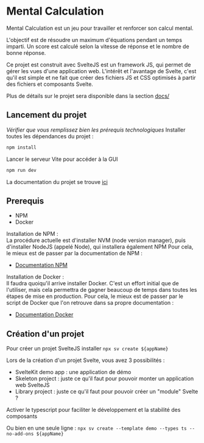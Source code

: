 # Mental Calculation

Mental Calculation est un jeu pour travailler et renforcer son calcul mental.  

L'objectif est de résoudre un maximum d'équations pendant un temps imparti.
Un score est calculé selon la vitesse de réponse et le nombre de bonne réponse.

Ce projet est construit avec SvelteJS est un framework JS, qui permet de gérer les vues d'une application web.
L'intérêt et l'avantage de Svelte, c'est qu'il est simple et ne fait que créer des fichiers JS et CSS optimisés à partir des fichiers et composants Svelte.

Plus de détails sur le projet sera disponible dans la section [docs/](docs/README.md)

## Lancement du projet

*Vérifier que vous remplissez bien les prérequis technologiques*
Installer toutes les dépendances du projet :  
```bash
npm install
```

Lancer le serveur Vite pour accéder à la GUI
```bash
npm run dev
```

La documentation du projet se trouve [ici](docs/index.md)

## Prerequis

- NPM
- Docker

Installation de NPM :  
La procédure actuelle est d'installer NVM (node version manager), puis d'installer NodeJS (appelé Node), qui installera également NPM
Pour cela, le mieux est de passer par la documentation de NPM :
- [Documentation NPM](https://nodejs.org/en/download/package-manager)


Installation de Docker :  
Il faudra quoiqu'il arrive installer Docker. C'est un effort initial que de l'utiliser, mais cela permettra de gagner beaucoup de temps dans toutes les étapes de mise en production.
Pour cela, le mieux est de passer par le script de Docker que l'on retrouve dans sa propre documentation : 
- [Documentation Docker](https://docs.docker.com/engine/install/ubuntu/)


## Création d'un projet

Pour créer un projet SvelteJS installer `npx sv create ${appName}`

Lors de la création d'un projet Svelte, vous avez 3 possibilités :
- SvelteKit demo app : une application de démo
- Skeleton project : juste ce qu'il faut pour pouvoir monter un application web SvelteJS
- Library project : juste ce qu'il faut pour pouvoir créer un "module" Svelte ?

Activer le typescript pour faciliter le développement et la stabilité des composants

Ou bien en une seule ligne : `npx sv create --template demo --types ts --no-add-ons ${appName}`
